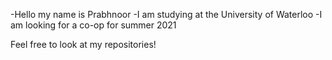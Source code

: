 -Hello my name is Prabhnoor
-I am studying at the University of Waterloo
-I am looking for a co-op for summer 2021


Feel free to look at my repositories!

